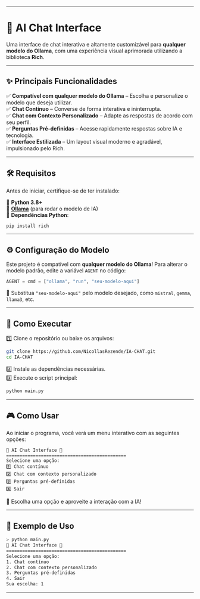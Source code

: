 
---

# 🚀 AI Chat Interface  

Uma interface de chat interativa e altamente customizável para **qualquer modelo do Ollama**, com uma experiência visual aprimorada utilizando a biblioteca **Rich**.  

---

## ✨ Principais Funcionalidades  
✅ **Compatível com qualquer modelo do Ollama** – Escolha e personalize o modelo que deseja utilizar.  
✅ **Chat Contínuo** – Converse de forma interativa e ininterrupta.  
✅ **Chat com Contexto Personalizado** – Adapte as respostas de acordo com seu perfil.  
✅ **Perguntas Pré-definidas** – Acesse rapidamente respostas sobre IA e tecnologia.  
✅ **Interface Estilizada** – Um layout visual moderno e agradável, impulsionado pelo Rich.  

---

## 🛠️ Requisitos  
Antes de iniciar, certifique-se de ter instalado:  

🔹 **Python 3.8+**  
🔹 **[Ollama](https://ollama.ai/)** (para rodar o modelo de IA)  
🔹 **Dependências Python**:  
```bash
pip install rich
```  

---

## ⚙️ Configuração do Modelo  
Este projeto é compatível com **qualquer modelo do Ollama**! Para alterar o modelo padrão, edite a variável `AGENT` no código:  

```python
AGENT = cmd = ["ollama", "run", "seu-modelo-aqui"]
```  

🔹 Substitua `"seu-modelo-aqui"` pelo modelo desejado, como `mistral`, `gemma`, `llama3`, etc.  

---

## 🚀 Como Executar  
1️⃣ Clone o repositório ou baixe os arquivos:  
   ```bash
   git clone https://github.com/NicollasRezende/IA-CHAT.git
   cd IA-CHAT
   ```  
2️⃣ Instale as dependências necessárias.  
3️⃣ Execute o script principal:  
   ```bash
   python main.py
   ```  

---

## 🎮 Como Usar  
Ao iniciar o programa, você verá um menu interativo com as seguintes opções:  

```
🤖 AI Chat Interface 🤖
=============================================
Selecione uma opção:
1️⃣ Chat contínuo
2️⃣ Chat com contexto personalizado
3️⃣ Perguntas pré-definidas
4️⃣ Sair
```  

📌 Escolha uma opção e aproveite a interação com a IA!  

---

## 📌 Exemplo de Uso  
```bash
> python main.py
🤖 AI Chat Interface 🤖
=============================================
Selecione uma opção:
1. Chat contínuo
2. Chat com contexto personalizado
3. Perguntas pré-definidas
4. Sair
Sua escolha: 1
```  

---
